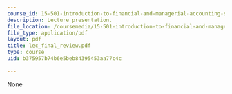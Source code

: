 ```yaml
---
course_id: 15-501-introduction-to-financial-and-managerial-accounting-spring-2004
description: Lecture presentation.
file_location: /coursemedia/15-501-introduction-to-financial-and-managerial-accounting-spring-2004/b375957b74b6e5beb84395453aa77c4c_lec_final_review.pdf
file_type: application/pdf
layout: pdf
title: lec_final_review.pdf
type: course
uid: b375957b74b6e5beb84395453aa77c4c

---
```

None